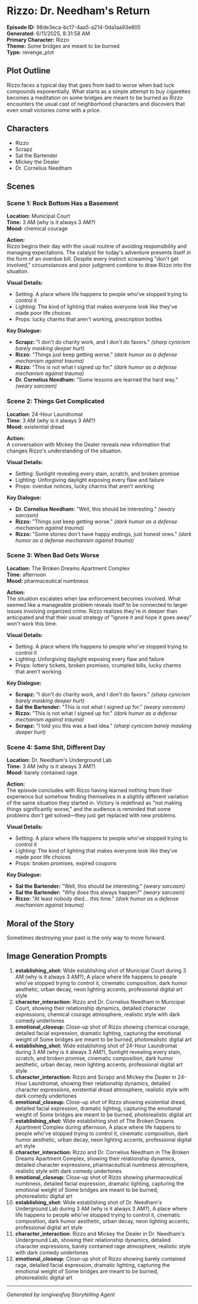 # Rizzo: Dr. Needham's Return

**Episode ID:** 98de3eca-bc17-4aa5-a214-0da1aa93e805  
**Generated:** 6/11/2025, 8:31:58 AM  
**Primary Character:** Rizzo  
**Theme:** Some bridges are meant to be burned  
**Type:** revenge_plot  

## Plot Outline
Rizzo faces a typical day that goes from bad to worse when bad luck compounds exponentially. What starts as a simple attempt to buy cigarettes becomes a meditation on some bridges are meant to be burned as Rizzo encounters the usual cast of neighborhood characters and discovers that even small victories come with a price.

## Characters
- Rizzo
- Scrapz
- Sal the Bartender
- Mickey the Dealer
- Dr. Cornelius Needham

## Scenes

### Scene 1: Rock Bottom Has a Basement

**Location:** Municipal Court  
**Time:** 3 AM (why is it always 3 AM?)  
**Mood:** chemical courage  

**Action:**  
Rizzo begins their day with the usual routine of avoiding responsibility and managing expectations. The catalyst for today's adventure presents itself in the form of an overdue bill. Despite every instinct screaming "don't get involved," circumstances and poor judgment combine to draw Rizzo into the situation.

**Visual Details:**  
- Setting: A place where life happens to people who've stopped trying to control it
- Lighting: The kind of lighting that makes everyone look like they've made poor life choices
- Props: lucky charms that aren't working, prescription bottles

**Key Dialogue:**
- **Scrapz:** "I don't do charity work, and I don't do favors." *(sharp cynicism barely masking deeper hurt)*
- **Rizzo:** "Things just keep getting worse." *(dark humor as a defense mechanism against trauma)*
- **Rizzo:** "This is not what I signed up for." *(dark humor as a defense mechanism against trauma)*
- **Dr. Cornelius Needham:** "Some lessons are learned the hard way." *(weary sarcasm)*


### Scene 2: Things Get Complicated

**Location:** 24-Hour Laundromat  
**Time:** 3 AM (why is it always 3 AM?)  
**Mood:** existential dread  

**Action:**  
A conversation with Mickey the Dealer reveals new information that changes Rizzo's understanding of the situation.

**Visual Details:**  
- Setting: Sunlight revealing every stain, scratch, and broken promise
- Lighting: Unforgiving daylight exposing every flaw and failure
- Props: overdue notices, lucky charms that aren't working

**Key Dialogue:**
- **Dr. Cornelius Needham:** "Well, this should be interesting." *(weary sarcasm)*
- **Rizzo:** "Things just keep getting worse." *(dark humor as a defense mechanism against trauma)*
- **Rizzo:** "Some stories don't have happy endings, just honest ones." *(dark humor as a defense mechanism against trauma)*


### Scene 3: When Bad Gets Worse

**Location:** The Broken Dreams Apartment Complex  
**Time:** afternoon  
**Mood:** pharmaceutical numbness  

**Action:**  
The situation escalates when law enforcement becomes involved. What seemed like a manageable problem reveals itself to be connected to larger issues involving organized crime. Rizzo realizes they're in deeper than anticipated and that their usual strategy of "ignore it and hope it goes away" won't work this time.

**Visual Details:**  
- Setting: A place where life happens to people who've stopped trying to control it
- Lighting: Unforgiving daylight exposing every flaw and failure
- Props: lottery tickets, broken promises, crumpled bills, lucky charms that aren't working

**Key Dialogue:**
- **Scrapz:** "I don't do charity work, and I don't do favors." *(sharp cynicism barely masking deeper hurt)*
- **Sal the Bartender:** "This is not what I signed up for." *(weary sarcasm)*
- **Rizzo:** "This is not what I signed up for." *(dark humor as a defense mechanism against trauma)*
- **Scrapz:** "I told you this was a bad idea." *(sharp cynicism barely masking deeper hurt)*


### Scene 4: Same Shit, Different Day

**Location:** Dr. Needham's Underground Lab  
**Time:** 3 AM (why is it always 3 AM?)  
**Mood:** barely contained rage  

**Action:**  
The episode concludes with Rizzo having learned nothing from their experience but somehow finding themselves in a slightly different variation of the same situation they started in. Victory is redefined as "not making things significantly worse," and the audience is reminded that some problems don't get solved—they just get replaced with new problems.

**Visual Details:**  
- Setting: A place where life happens to people who've stopped trying to control it
- Lighting: The kind of lighting that makes everyone look like they've made poor life choices
- Props: broken promises, expired coupons

**Key Dialogue:**
- **Sal the Bartender:** "Well, this should be interesting." *(weary sarcasm)*
- **Sal the Bartender:** "Why does this always happen?" *(weary sarcasm)*
- **Rizzo:** "At least nobody died... this time." *(dark humor as a defense mechanism against trauma)*


## Moral of the Story
Sometimes destroying your past is the only way to move forward.

## Image Generation Prompts
1. **establishing_shot:** Wide establishing shot of Municipal Court during 3 AM (why is it always 3 AM?), A place where life happens to people who've stopped trying to control it, cinematic composition, dark humor aesthetic, urban decay, neon lighting accents, professional digital art style
2. **character_interaction:** Rizzo and Dr. Cornelius Needham in Municipal Court, showing their relationship dynamics, detailed character expressions, chemical courage atmosphere, realistic style with dark comedy undertones
3. **emotional_closeup:** Close-up shot of Rizzo showing chemical courage, detailed facial expression, dramatic lighting, capturing the emotional weight of Some bridges are meant to be burned, photorealistic digital art
4. **establishing_shot:** Wide establishing shot of 24-Hour Laundromat during 3 AM (why is it always 3 AM?), Sunlight revealing every stain, scratch, and broken promise, cinematic composition, dark humor aesthetic, urban decay, neon lighting accents, professional digital art style
5. **character_interaction:** Rizzo and Scrapz and Mickey the Dealer in 24-Hour Laundromat, showing their relationship dynamics, detailed character expressions, existential dread atmosphere, realistic style with dark comedy undertones
6. **emotional_closeup:** Close-up shot of Rizzo showing existential dread, detailed facial expression, dramatic lighting, capturing the emotional weight of Some bridges are meant to be burned, photorealistic digital art
7. **establishing_shot:** Wide establishing shot of The Broken Dreams Apartment Complex during afternoon, A place where life happens to people who've stopped trying to control it, cinematic composition, dark humor aesthetic, urban decay, neon lighting accents, professional digital art style
8. **character_interaction:** Rizzo and Dr. Cornelius Needham in The Broken Dreams Apartment Complex, showing their relationship dynamics, detailed character expressions, pharmaceutical numbness atmosphere, realistic style with dark comedy undertones
9. **emotional_closeup:** Close-up shot of Rizzo showing pharmaceutical numbness, detailed facial expression, dramatic lighting, capturing the emotional weight of Some bridges are meant to be burned, photorealistic digital art
10. **establishing_shot:** Wide establishing shot of Dr. Needham's Underground Lab during 3 AM (why is it always 3 AM?), A place where life happens to people who've stopped trying to control it, cinematic composition, dark humor aesthetic, urban decay, neon lighting accents, professional digital art style
11. **character_interaction:** Rizzo and Mickey the Dealer in Dr. Needham's Underground Lab, showing their relationship dynamics, detailed character expressions, barely contained rage atmosphere, realistic style with dark comedy undertones
12. **emotional_closeup:** Close-up shot of Rizzo showing barely contained rage, detailed facial expression, dramatic lighting, capturing the emotional weight of Some bridges are meant to be burned, photorealistic digital art

---
*Generated by iongiveafuq Storytelling Agent*
